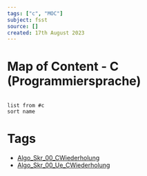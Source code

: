 ```yaml
---
tags: ["c", "MOC"]
subject: fsst
source: []
created: 17th August 2023
---
```


# Map of Content - C (Programmiersprache)

```dataview

list from #c
sort name

```

# Tags

- [Algo_Skr_00_CWiederholung](../Algo/Algo_Skr_00_CWiederholung.md)
- [Algo_Skr_00_Ue_CWiederholung](../Algo/Algo_Skr_00_Ue_CWiederholung.md)
